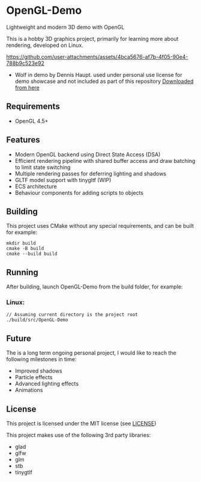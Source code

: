 # OpenGL-Demo
Lightweight and modern 3D demo with OpenGL

This is a hobby 3D graphics project, primarily for learning more about rendering, developed on Linux.

https://github.com/user-attachments/assets/4bca5676-af7b-4f05-90e4-788b9c523e92

* Wolf in demo by Dennis Haupt. used under personal use license for demo showcase and not included as part of this repository
[Downloaded from here](https://free3d.com/3d-model/wolf-rigged-and-game-ready-42808.html)

## Requirements
- OpenGL 4.5+

## Features
- Modern OpenGL backend using Direct State Access (DSA)
- Efficient rendering pipeline with shared buffer access and draw batching to limit state switching
- Multiple rendering passes for deferring lighting and shadows
- GLTF model support with tinygltf (WIP)
- ECS architecture
- Behaviour components for adding scripts to objects

## Building
This project uses CMake without any special requirements, and can be built for example:
```
mkdir build
cmake -B build
cmake --build build
```

## Running
After building, launch OpenGL-Demo from the build folder, for example:

### Linux:
```
// Assuming current directory is the project root
./build/src/OpenGL-Demo
```

## Future
The is a long term ongoing personal project, I would like to reach the following milestones in time:
- Improved shadows
- Particle effects
- Advanced lighting effects
- Animations


## License
This project is licensed under the MIT license (see [LICENSE](LICENSE))

This project makes use of the following 3rd party libraries:
- glad
- glfw
- glm
- stb
- tinygtlf
